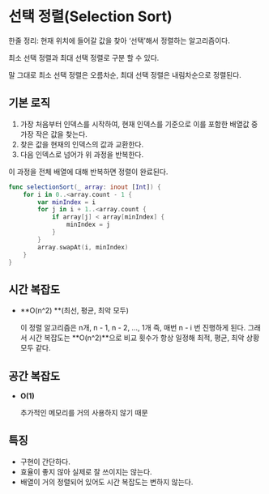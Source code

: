 # 선택 정렬(Selection Sort)

한줄 정리: 현재 위치에 들어갈 값을 찾아 ‘선택’해서 정렬하는 알고리즘이다.

최소 선택 정렬과 최대 선택 정렬로 구분 할 수 있다.

말 그대로 최소 선택 정렬은 오름차순, 최대 선택 정렬은 내림차순으로 정렬된다.

## 기본 로직

1. 가장 처음부터 인덱스를 시작하여, 현재 인덱스를 기준으로 이를 포함한 배열값 중 가장 작은 값을 찾는다.
2. 찾은 값을 현재의 인덱스의 값과 교환한다.
3. 다음 인덱스로 넘어가 위 과정을 반복한다.

이 과정을 전체 배열에 대해 반복하면 정렬이 완료된다.

```swift
func selectionSort(_ array: inout [Int]) {
    for i in 0..<array.count - 1 {
        var minIndex = i
        for j in i + 1..<array.count {
            if array[j] < array[minIndex] {
                minIndex = j
            }
        }
        array.swapAt(i, minIndex)
    }
}
```

## 시간 복잡도

- **O(n^2) **(최선, 평균, 최악 모두)
    
    이 정렬 알고리즘은 n개, n - 1, n - 2, …, 1개 즉, 매번 n - i 번 진행하게 된다. 그래서 시간 복잡도는 **O(n^2)**으로 비교 횟수가 항상 일정해 최적, 평균, 최악 상황 모두 같다.
    

## 공간 복잡도

- **O(1)**
    
    추가적인 메모리를 거의 사용하지 않기 때문
    

## 특징

- 구현이 간단하다.
- 효율이 좋지 않아 실제로 잘 쓰이지는 않는다.
- 배열이 거의 정렬되어 있어도 시간 복잡도는 변하지 않는다.
